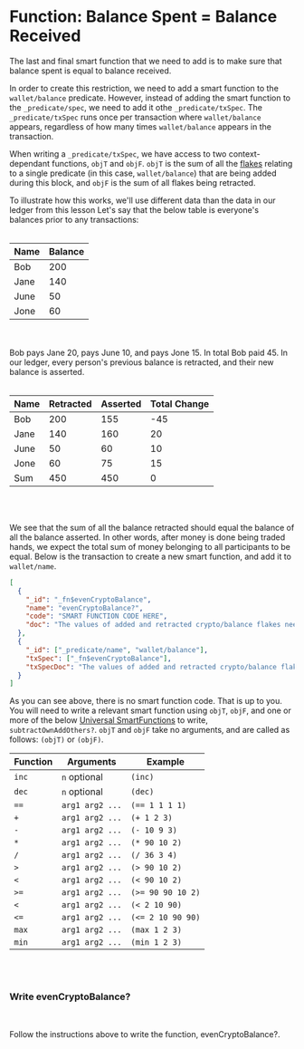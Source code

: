 # Function: Balance Spent = Balance Received

The last and final smart function that we need to add is to make sure that balance spent is equal to balance received.

In order to create this restriction, we need to add a smart function to the `wallet/balance` predicate. However, instead of adding the smart function to the `_predicate/spec`, we need to add it othe `_predicate/txSpec`. The `_predicate/txSpec` runs once per transaction where `wallet/balance` appears, regardless of how many times `wallet/balance` appears in the transaction.

When writing a `_predicate/txSpec`, we have access to two context-dependant functions, `objT` and `objF`. `objT` is the sum of all the <a href="/docs/infrastructure/db-infrastructure#flakes" target="_blank">flakes</a> relating to a single predicate (in this case, `wallet/balance`) that are being added during this block, and `objF` is the sum of all flakes being retracted.

To illustrate how this works, we'll use different data than the data in our ledger from this lesson Let's say that the below table is everyone's balances prior to any transactions:
<br/>
<br/>

| Name | Balance |
| ---- | ------- |
| Bob  | 200     |
| Jane | 140     |
| June | 50      |
| Jone | 60      |

<br/>
<br/>
Bob pays Jane 20, pays June 10, and pays Jone 15. In total Bob paid 45. In our ledger, every person's previous balance is retracted, and their new balance is asserted.
<br/>
<br/>

| Name | Retracted | Asserted | Total Change |
| ---- | --------- | -------- | ------------ |
| Bob  | 200       | 155      | -45          |
| Jane | 140       | 160      | 20           |
| June | 50        | 60       | 10           |
| Jone | 60        | 75       | 15           |
| Sum  | 450       | 450      | 0            |

<br/>
<br/>

We see that the sum of all the balance retracted should equal the balance of all the balance asserted. In other words, after money is done being traded hands, we expect the total sum of money belonging to all participants to be equal. Below is the transaction to create a new smart function, and add it to `wallet/name`.

```json
[
  {
    "_id": "_fn$evenCryptoBalance",
    "name": "evenCryptoBalance?",
    "code": "SMART FUNCTION CODE HERE",
    "doc": "The values of added and retracted crypto/balance flakes need to be equal"
  },
  {
    "_id": ["_predicate/name", "wallet/balance"],
    "txSpec": ["_fn$evenCryptoBalance"],
    "txSpecDoc": "The values of added and retracted crypto/balance flakes need to be equal"
  }
]
```

As you can see above, there is no smart function code. That is up to you. You will need to write a relevant smart function using `objT`, `objF`, and one or more of the below [Universal SmartFunctions](../../../overview/schema/smartfunctions#universal-functions) to write, `subtractOwnAddOthers?`. `objT` and `objF` take no arguments, and are called as follows: `(objT)` or `(objF)`.

| Function | Arguments       | Example           |
| -------- | --------------- | ----------------- |
| `inc`    | `n` optional    | `(inc)`           |
| `dec`    | `n` optional    | `(dec)`           |
| `==`     | `arg1 arg2 ...` | `(== 1 1 1 1)`    |
| `+`      | `arg1 arg2 ...` | `(+ 1 2 3)`       |
| `-`      | `arg1 arg2 ...` | `(- 10 9 3)`      |
| `*`      | `arg1 arg2 ...` | `(* 90 10 2)`     |
| `/`      | `arg1 arg2 ...` | `(/ 36 3 4)`      |
| `>`      | `arg1 arg2 ...` | `(> 90 10 2)`     |
| `<`      | `arg1 arg2 ...` | `(< 90 10 2)`     |
| `>=`     | `arg1 arg2 ...` | `(>= 90 90 10 2)` |
| `<`      | `arg1 arg2 ...` | `(< 2 10 90)`     |
| `<=`     | `arg1 arg2 ...` | `(<= 2 10 90 90)` |
| `max`    | `arg1 arg2 ...` | `(max 1 2 3)`     |
| `min`    | `arg1 arg2 ...` | `(min 1 2 3)`     |

<br/>
<br/>

<div class="challenge">
<h3>Write evenCryptoBalance?</h3>
<br/>
<p>Follow the instructions above to write the function, evenCryptoBalance?.</p>
</div>
